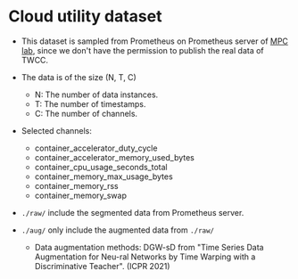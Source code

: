 # Cloud utility dataset

* This dataset is sampled from Prometheus on Prometheus server of [MPC lab](https://mpc.cs.nctu.edu.tw/), since we don't have the permission to publish the real data of TWCC.

* The data is of the size (N, T, C)
    * N: The number of data instances.
    * T: The number of timestamps.
    * C: The number of channels.

* Selected channels:
    * container_accelerator_duty_cycle
    * container_accelerator_memory_used_bytes
    * container_cpu_usage_seconds_total
    * container_memory_max_usage_bytes
    * container_memory_rss
    * container_memory_swap
    
* `./raw/` include the segmented data from Prometheus server.

* `./aug/` only include the augmented data from `./raw/`
    * Data augmentation methods: DGW-sD from "Time Series Data Augmentation for Neu-ral Networks by Time Warping with a Discriminative Teacher". (ICPR 2021)
